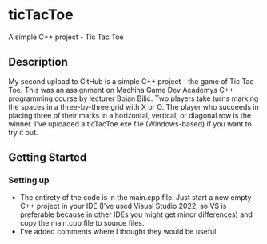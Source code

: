 # ticTacToe
A simple C++ project - Tic Tac Toe
## Description
My second upload to GitHub is a simple C++ project - the game of Tic Tac Toe. This was an assignment on Machina Game Dev Academys C++ programming course by lecturer Bojan Bilić. Two players take turns marking the spaces in a three-by-three grid with X or O. The player who succeeds in placing three of their marks in a horizontal, vertical, or diagonal row is the winner. I've uploaded a ticTacToe.exe file (Windows-based) if you want to try it out.
## Getting Started
### Setting up
* The entirety of the code is in the main.cpp file. Just start a new empty C++ project in your IDE (I've used Visual Studio 2022, so VS is preferable because in other IDEs you might get minor differences) and copy the main.cpp file to source files.
* I've added comments where I thought they would be useful.
